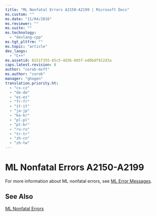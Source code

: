 ```yaml
---
title: "ML Nonfatal Errors A2150-A2199 | Microsoft Docs"
ms.custom: ""
ms.date: "11/04/2016"
ms.reviewer: ""
ms.suite: ""
ms.technology: 
  - "devlang-cpp"
ms.tgt_pltfrm: ""
ms.topic: "article"
dev_langs: 
  - "C++"
ms.assetid: 8151f355-85c5-4d36-b05f-ed0bdf912d3a
caps.latest.revision: 8
author: "corob-msft"
ms.author: "corob"
manager: "ghogen"
translation.priority.ht: 
  - "cs-cz"
  - "de-de"
  - "es-es"
  - "fr-fr"
  - "it-it"
  - "ja-jp"
  - "ko-kr"
  - "pl-pl"
  - "pt-br"
  - "ru-ru"
  - "tr-tr"
  - "zh-cn"
  - "zh-tw"
---
```

# ML Nonfatal Errors A2150-A2199
For more information about ML nonfatal errors, see [ML Error Messages](../../assembler/masm/ml-error-messages.md).  
  
## See Also  
 [ML Nonfatal Errors](../../assembler/masm/ml-nonfatal-errors.md)